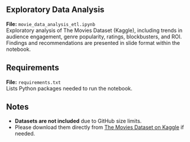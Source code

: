 ## Exploratory Data Analysis
**File:** `movie_data_analysis_etl.ipynb`  
Exploratory analysis of The Movies Dataset (Kaggle), including trends in audience engagement, genre popularity, ratings, blockbusters, and ROI.  
Findings and recommendations are presented in slide format within the notebook.  

## Requirements
**File:** `requirements.txt`  
Lists Python packages needed to run the notebook.  

## Notes
- **Datasets are not included** due to GitHub size limits.  
- Please download them directly from [The Movies Dataset on Kaggle](https://www.kaggle.com/rounakbanik/the-movies-dataset) if needed.  
